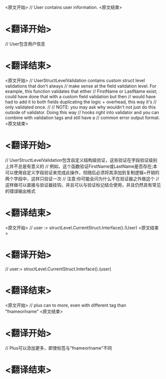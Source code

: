 
<原文开始>
// User contains user information.
<原文结束>

# <翻译开始>
// User包含用户信息
# <翻译结束>


<原文开始>
// UserStructLevelValidation contains custom struct level validations that don't always
// make sense at the field validation level. For example, this function validates that either
// FirstName or LastName exist; could have done that with a custom field validation but then
// would have had to add it to both fields duplicating the logic + overhead, this way it's
// only validated once.
//
// NOTE: you may ask why wouldn't not just do this outside of validator. Doing this way
// hooks right into validator and you can combine with validation tags and still have a
// common error output format.
<原文结束>

# <翻译开始>
// UserStructLevelValidation包含自定义结构级验证，这些验证在字段验证级别上并不总是有意义的
// 例如，这个函数验证FirstName或LastName是否存在;本可以使用自定义字段验证来完成此操作，但随后必须将其添加到复制逻辑+开销的两个字段中，这样只验证一次
// 注意:你可能会问为什么不在验证器之外做这个
// 这样做可以直接与验证器挂钩，并且可以与验证标记结合使用，并且仍然具有常见的错误输出格式
# <翻译结束>


<原文开始>
	// user := structLevel.CurrentStruct.Interface().(User)
<原文结束>

# <翻译开始>
// user:= structLevel.CurrentStruct.Interface().(user)
# <翻译结束>


<原文开始>
	// plus can to more, even with different tag than "fnameorlname"
<原文结束>

# <翻译开始>
// Plus可以添加更多，即使标签与“fnameorlname”不同
# <翻译结束>

